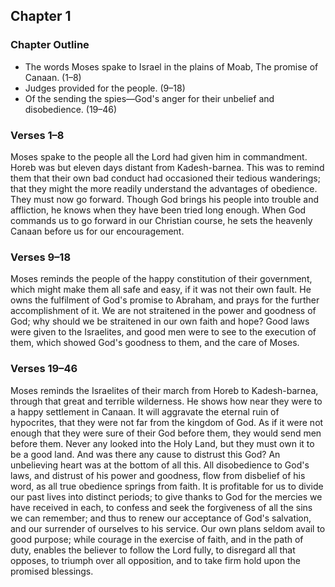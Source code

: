 ## Chapter 1

### Chapter Outline

- The words Moses spake to Israel in the plains of Moab, The promise of Canaan. (1–8)
- Judges provided for the people. (9–18)
- Of the sending the spies—God's anger for their unbelief and disobedience. (19–46)

### Verses 1–8

Moses spake to the people all the Lord had given him in commandment. Horeb was but eleven days distant from Kadesh-barnea. This was to remind them that their own bad conduct had occasioned their tedious wanderings; that they might the more readily understand the advantages of obedience. They must now go forward. Though God brings his people into trouble and affliction, he knows when they have been tried long enough. When God commands us to go forward in our Christian course, he sets the heavenly Canaan before us for our encouragement.

### Verses 9–18

Moses reminds the people of the happy constitution of their government, which might make them all safe and easy, if it was not their own fault. He owns the fulfilment of God's promise to Abraham, and prays for the further accomplishment of it. We are not straitened in the power and goodness of God; why should we be straitened in our own faith and hope? Good laws were given to the Israelites, and good men were to see to the execution of them, which showed God's goodness to them, and the care of Moses.

### Verses 19–46

Moses reminds the Israelites of their march from Horeb to Kadesh-barnea, through that great and terrible wilderness. He shows how near they were to a happy settlement in Canaan. It will aggravate the eternal ruin of hypocrites, that they were not far from the kingdom of God. As if it were not enough that they were sure of their God before them, they would send men before them. Never any looked into the Holy Land, but they must own it to be a good land. And was there any cause to distrust this God? An unbelieving heart was at the bottom of all this. All disobedience to God's laws, and distrust of his power and goodness, flow from disbelief of his word, as all true obedience springs from faith. It is profitable for us to divide our past lives into distinct periods; to give thanks to God for the mercies we have received in each, to confess and seek the forgiveness of all the sins we can remember; and thus to renew our acceptance of God's salvation, and our surrender of ourselves to his service. Our own plans seldom avail to good purpose; while courage in the exercise of faith, and in the path of duty, enables the believer to follow the Lord fully, to disregard all that opposes, to triumph over all opposition, and to take firm hold upon the promised blessings.

